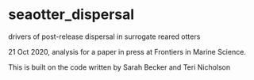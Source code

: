 # seaotter_dispersal

drivers of post-release dispersal in surrogate reared otters

21 Oct 2020, analysis for a paper in press at Frontiers in Marine Science.

This is built on the code written by Sarah Becker and Teri Nicholson
